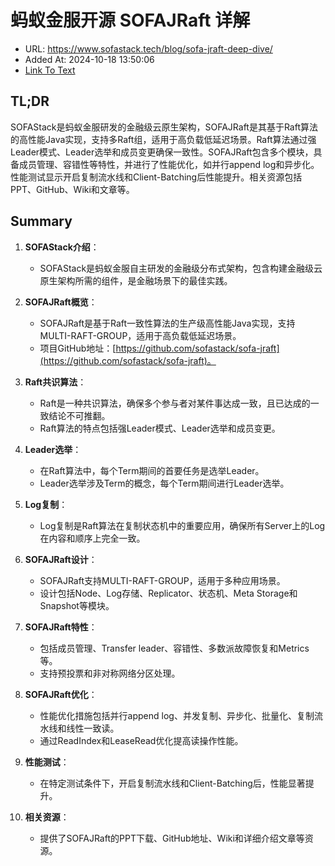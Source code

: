 # 蚂蚁金服开源 SOFAJRaft 详解
- URL: https://www.sofastack.tech/blog/sofa-jraft-deep-dive/
- Added At: 2024-10-18 13:50:06
- [Link To Text](2024-10-18-蚂蚁金服开源-sofajraft-详解_raw.md)

## TL;DR
SOFAStack是蚂蚁金服研发的金融级云原生架构，SOFAJRaft是其基于Raft算法的高性能Java实现，支持多Raft组，适用于高负载低延迟场景。Raft算法通过强Leader模式、Leader选举和成员变更确保一致性。SOFAJRaft包含多个模块，具备成员管理、容错性等特性，并进行了性能优化，如并行append log和异步化。性能测试显示开启复制流水线和Client-Batching后性能提升。相关资源包括PPT、GitHub、Wiki和文章等。

## Summary
1. **SOFAStack介绍**：
   - SOFAStack是蚂蚁金服自主研发的金融级分布式架构，包含构建金融级云原生架构所需的组件，是金融场景下的最佳实践。

2. **SOFAJRaft概览**：
   - SOFAJRaft是基于Raft一致性算法的生产级高性能Java实现，支持MULTI-RAFT-GROUP，适用于高负载低延迟场景。
   - 项目GitHub地址：[https://github.com/sofastack/sofa-jraft](https://github.com/sofastack/sofa-jraft)。

3. **Raft共识算法**：
   - Raft是一种共识算法，确保多个参与者对某件事达成一致，且已达成的一致结论不可推翻。
   - Raft算法的特点包括强Leader模式、Leader选举和成员变更。

4. **Leader选举**：
   - 在Raft算法中，每个Term期间的首要任务是选举Leader。
   - Leader选举涉及Term的概念，每个Term期间进行Leader选举。

5. **Log复制**：
   - Log复制是Raft算法在复制状态机中的重要应用，确保所有Server上的Log在内容和顺序上完全一致。

6. **SOFAJRaft设计**：
   - SOFAJRaft支持MULTI-RAFT-GROUP，适用于多种应用场景。
   - 设计包括Node、Log存储、Replicator、状态机、Meta Storage和Snapshot等模块。

7. **SOFAJRaft特性**：
   - 包括成员管理、Transfer leader、容错性、多数派故障恢复和Metrics等。
   - 支持预投票和非对称网络分区处理。

8. **SOFAJRaft优化**：
   - 性能优化措施包括并行append log、并发复制、异步化、批量化、复制流水线和线性一致读。
   - 通过ReadIndex和LeaseRead优化提高读操作性能。

9. **性能测试**：
   - 在特定测试条件下，开启复制流水线和Client-Batching后，性能显著提升。

10. **相关资源**：
    - 提供了SOFAJRaft的PPT下载、GitHub地址、Wiki和详细介绍文章等资源。
